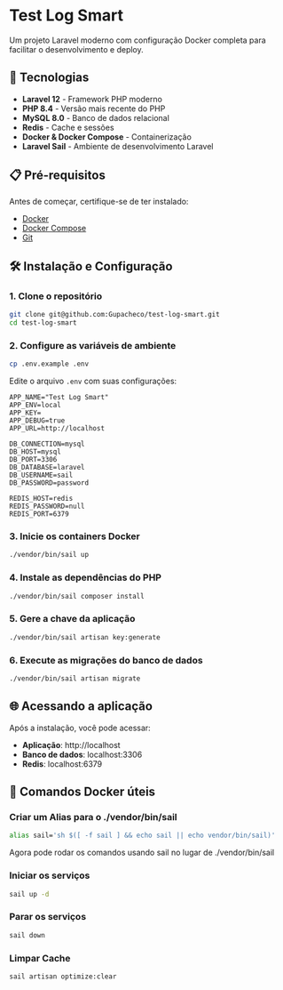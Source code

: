 # Test Log Smart

Um projeto Laravel moderno com configuração Docker completa para facilitar o desenvolvimento e deploy.

## 🚀 Tecnologias

- **Laravel 12** - Framework PHP moderno
- **PHP 8.4** - Versão mais recente do PHP
- **MySQL 8.0** - Banco de dados relacional
- **Redis** - Cache e sessões
- **Docker & Docker Compose** - Containerização
- **Laravel Sail** - Ambiente de desenvolvimento Laravel

## 📋 Pré-requisitos

Antes de começar, certifique-se de ter instalado:

- [Docker](https://docs.docker.com/get-docker/)
- [Docker Compose](https://docs.docker.com/compose/install/)
- [Git](https://git-scm.com/downloads)

## 🛠️ Instalação e Configuração

### 1. Clone o repositório

```bash
git clone git@github.com:Gupacheco/test-log-smart.git
cd test-log-smart
```

### 2. Configure as variáveis de ambiente

```bash
cp .env.example .env
```

Edite o arquivo `.env` com suas configurações:

```env
APP_NAME="Test Log Smart"
APP_ENV=local
APP_KEY=
APP_DEBUG=true
APP_URL=http://localhost

DB_CONNECTION=mysql
DB_HOST=mysql
DB_PORT=3306
DB_DATABASE=laravel
DB_USERNAME=sail
DB_PASSWORD=password

REDIS_HOST=redis
REDIS_PASSWORD=null
REDIS_PORT=6379
```

### 3. Inicie os containers Docker

```bash
./vendor/bin/sail up
```

### 4. Instale as dependências do PHP

```bash
./vendor/bin/sail composer install
```

### 5. Gere a chave da aplicação

```bash
./vendor/bin/sail artisan key:generate
```

### 6. Execute as migrações do banco de dados

```bash
./vendor/bin/sail artisan migrate
```

## 🌐 Acessando a aplicação

Após a instalação, você pode acessar:

- **Aplicação**: http://localhost
- **Banco de dados**: localhost:3306
- **Redis**: localhost:6379


## 🐳 Comandos Docker úteis

### Criar um Alias para o ./vendor/bin/sail
```bash
alias sail='sh $([ -f sail ] && echo sail || echo vendor/bin/sail)'
```

Agora pode rodar os comandos usando sail no lugar de ./vendor/bin/sail

### Iniciar os serviços
```bash
sail up -d
```

### Parar os serviços
```bash
sail down
```

### Limpar Cache
```bash
sail artisan optimize:clear
```
